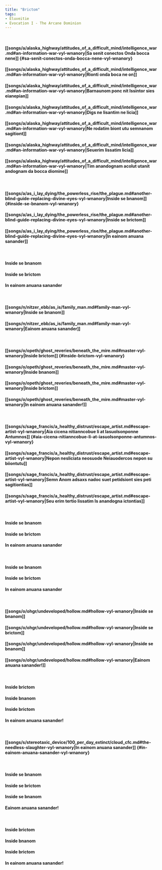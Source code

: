 ```yaml
---
title: "Brictom"
tags:
- Eluveitie
- Evocation I - The Arcane Dominion
---
```

&nbsp;
#### [[songs/a/alaska_highway/attitudes_of_a_difficult_mind/intelligence_war.md#an-information-war-vyl-wnanory|Sa senit conectos Onda bocca nene]] {#sa-senit-conectos-onda-bocca-nene-vyl-wnanory}
#### [[songs/a/alaska_highway/attitudes_of_a_difficult_mind/intelligence_war.md#an-information-war-vyl-wnanory|Rionti onda boca ne on]]
#### [[songs/a/alaska_highway/attitudes_of_a_difficult_mind/intelligence_war.md#an-information-war-vyl-wnanory|Barnaunom ponc nit Issintor sies eianepian]]
#### [[songs/a/alaska_highway/attitudes_of_a_difficult_mind/intelligence_war.md#an-information-war-vyl-wnanory|Digs ne lisantim ne licia]]
#### [[songs/a/alaska_highway/attitudes_of_a_difficult_mind/intelligence_war.md#an-information-war-vyl-wnanory|Ne rodatim biont utu semnanom sagitiont]]
#### [[songs/a/alaska_highway/attitudes_of_a_difficult_mind/intelligence_war.md#an-information-war-vyl-wnanory|Seuerim lissatim licia]]
#### [[songs/a/alaska_highway/attitudes_of_a_difficult_mind/intelligence_war.md#an-information-war-vyl-wnanory|Tim anandognam acolut utanit andognam da bocca diomine]]
&nbsp;
#### [[songs/a/as_i_lay_dying/the_powerless_rise/the_plague.md#another-blind-guide-replacing-divine-eyes-vyl-wnanory|Inside se bnanom]] {#inside-se-bnanom-vyl-wnanory}
#### [[songs/a/as_i_lay_dying/the_powerless_rise/the_plague.md#another-blind-guide-replacing-divine-eyes-vyl-wnanory|Inside se brictom]]
#### [[songs/a/as_i_lay_dying/the_powerless_rise/the_plague.md#another-blind-guide-replacing-divine-eyes-vyl-wnanory|In eainom anuana sanander]]
&nbsp;
#### Inside se bnanom
#### Inside se brictom
#### In eainom anuana sanander
&nbsp;
#### [[songs/n/nitzer_ebb/as_is/family_man.md#family-man-vyl-wnanory|Inside se bnanom]]
#### [[songs/n/nitzer_ebb/as_is/family_man.md#family-man-vyl-wnanory|Eainom anuana sanander]]
&nbsp;
#### [[songs/o/opeth/ghost_reveries/beneath_the_mire.md#master-vyl-wnanory|Inside brictom]] {#inside-brictom-vyl-wnanory}
#### [[songs/o/opeth/ghost_reveries/beneath_the_mire.md#master-vyl-wnanory|Inside bnanom]]
#### [[songs/o/opeth/ghost_reveries/beneath_the_mire.md#master-vyl-wnanory|Inside brictom]]
#### [[songs/o/opeth/ghost_reveries/beneath_the_mire.md#master-vyl-wnanory|In eainom anuana sanander!]]
&nbsp;
#### [[songs/s/sage_francis/a_healthy_distrust/escape_artist.md#escape-artist-vyl-wnanory|Aia cicena nitianncobue li at Iasuolsonponne Antumnos]] {#aia-cicena-nitianncobue-li-at-iasuolsonponne-antumnos-vyl-wnanory}
#### [[songs/s/sage_francis/a_healthy_distrust/escape_artist.md#escape-artist-vyl-wnanory|Nepon nesliciata neosuode Neiauodercos nepon su biiontutu]]
#### [[songs/s/sage_francis/a_healthy_distrust/escape_artist.md#escape-artist-vyl-wnanory|Semn Anom adsaxs nadoc suet petidsiont sies peti sagitiontias]]
#### [[songs/s/sage_francis/a_healthy_distrust/escape_artist.md#escape-artist-vyl-wnanory|Seu erim tertio lissatim Is anandogna ictontias]]
&nbsp;
#### Inside se bnanom
#### Inside se brictom
#### In eainom anuana sanander
&nbsp;
#### Inside se bnanom
#### Inside se brictom
#### In eainom anuana sanander
&nbsp;
#### [[songs/o/ohgr/undeveloped/hollow.md#hollow-vyl-wnanory|Inside se bnanom]]
#### [[songs/o/ohgr/undeveloped/hollow.md#hollow-vyl-wnanory|Inside se brictom]]
#### [[songs/o/ohgr/undeveloped/hollow.md#hollow-vyl-wnanory|Inside se bnanom]]
#### [[songs/o/ohgr/undeveloped/hollow.md#hollow-vyl-wnanory|Eainom anuana sanander!]]
&nbsp;
#### Inside brictom
#### Inside bnanom
#### Inside brictom
#### In eainom anuana sanander!
&nbsp;
#### [[songs/s/stereotaxic_device/100_per_day_extinct/cloud_cfc.md#the-needless-slaughter-vyl-wnanory|In eainom anuana sanander]] {#in-eainom-anuana-sanander-vyl-wnanory}
&nbsp;
#### Inside se bnanom
#### Inside se brictom
#### Inside se bnanom
#### Eainom anuana sanander!
&nbsp;
#### Inside brictom
#### Inside bnanom
#### Inside brictom
#### In eainom anuana sanander!
